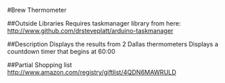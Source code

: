 #Brew Thermometer

##Outside Libraries
Requires taskmanager library from here:
http://www.github.com/drsteveplatt/arduino-taskmanager

##Description
Displays the results from 2 Dallas thermometers
Displays a countdown timer that begins at 60:00

##Partial Shopping list
http://www.amazon.com/registry/giftlist/4QDN6MAWRULD


